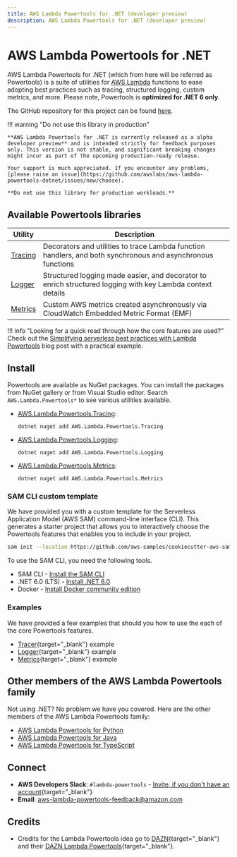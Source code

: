 ```yaml
---
title: AWS Lambda Powertools for .NET (developer preview)
description: AWS Lambda Powertools for .NET (developer preview)
---
```


# AWS Lambda Powertools for .NET

AWS Lambda Powertools for .NET (which from here will be referred as Powertools) is a suite of utilities for [AWS Lambda](https://aws.amazon.com/lambda/) functions to ease adopting best practices such as tracing, structured logging, custom metrics, and more. Please note, Powertools is **optimized for .NET 6 only**.

The GitHub repository for this project can be found [here](https://github.com/awslabs/aws-lambda-powertools-dotnet).

!!! warning  "Do not use this library in production"

    **AWS Lambda Powertools for .NET is currently released as a alpha developer preview** and is intended strictly for feedback purposes only. This version is not stable, and significant breaking changes might incur as part of the upcoming production-ready release.

    Your support is much appreciated. If you encounter any problems, [please raise an issue](https://github.com/awslabs/aws-lambda-powertools-dotnet/issues/new/choose).

    **Do not use this library for production workloads.**

## Available Powertools libraries

| Utility | Description
| ------------------------------------------------- | ---------------------------------------------------------------------------------
[Tracing](./core/tracing.md) | Decorators and utilities to trace Lambda function handlers, and both synchronous and asynchronous functions
[Logger](./core/logging.md) | Structured logging made easier, and decorator to enrich structured logging with key Lambda context details
[Metrics](./core/metrics.md) | Custom AWS metrics created asynchronously via CloudWatch Embedded Metric Format (EMF)

!!! info "Looking for a quick read through how the core features are used?"
   Check out the [Simplifying serverless best practices with Lambda Powertools](https://aws.amazon.com/blogs/compute/introducing-aws-lambda-powertools-for-net) blog post with a practical example.

## Install

Powertools are available as NuGet packages. You can install the packages from NuGet gallery or from Visual Studio editor. Search `AWS.Lambda.Powertools*` to see various utilities available.

* [AWS.Lambda.Powertools.Tracing](https://www.nuget.org/packages?q=AWS.Lambda.Powertools.Tracing):

    `dotnet nuget add AWS.Lambda.Powertools.Tracing`

* [AWS.Lambda.Powertools.Logging](https://www.nuget.org/packages?q=AWS.Lambda.Powertools.Logging):

    `dotnet nuget add AWS.Lambda.Powertools.Logging`

* [AWS.Lambda.Powertools.Metrics](https://www.nuget.org/packages?q=AWS.Lambda.Powertools.Metrics):

    `dotnet nuget add AWS.Lambda.Powertools.Metrics`

### SAM CLI custom template

We have provided you with a custom template for the Serverless Application Model (AWS SAM) command-line interface (CLI). This generates a starter project that allows you to interactively choose the Powertools features that enables you to include in your project.

```bash
sam init --location https://github.com/aws-samples/cookiecutter-aws-sam-dotnet
```

To use the SAM CLI, you need the following tools.

* SAM CLI - [Install the SAM CLI](https://docs.aws.amazon.com/serverless-application-model/latest/developerguide/serverless-sam-cli-install.html)
* .NET 6.0 (LTS)  - [Install .NET 6.0](https://www.microsoft.com/net/download)
* Docker - [Install Docker community edition](https://hub.docker.com/search/?type=edition&offering=community)

### Examples

We have provided a few examples that should you how to use the each of the core Powertools features.

* [Tracer](https://github.com/awslabs/aws-lambda-powertools-dotnet/tree/main/examples/tracer){target="_blank"} example
* [Logger](https://github.com/awslabs/aws-lambda-powertools-dotnet/tree/main/examples/logger/){target="_blank"} example
* [Metrics](https://github.com/awslabs/aws-lambda-powertools-dotnet/tree/main/examples/metrics/){target="_blank"} example

## Other members of the AWS Lambda Powertools family

Not using .NET? No problem we have you covered. Here are the other members of the AWS Lambda Powertools family:

* [AWS Lambda Powertools for Python](https://github.com/awslabs/aws-lambda-powertools-python)
* [AWS Lambda Powertools for Java](https://github.com/awslabs/aws-lambda-powertools-java)
* [AWS Lambda Powertools for TypeScript](https://github.com/awslabs/aws-lambda-powertools-typescript)

## Connect

* **AWS Developers Slack**: `#lambda-powertools` - [Invite, if you don't have an account](https://join.slack.com/t/awsdevelopers/shared_invite/zt-yryddays-C9fkWrmguDv0h2EEDzCqvw){target="_blank"}
* **Email**: aws-lambda-powertools-feedback@amazon.com

## Credits

* Credits for the Lambda Powertools idea go to [DAZN](https://github.com/getndazn){target="_blank"} and their [DAZN Lambda Powertools](https://github.com/getndazn/dazn-lambda-powertools/){target="_blank"}.
